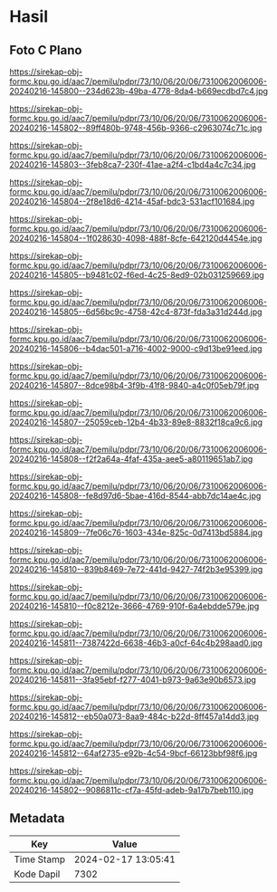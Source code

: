 # Hasil

## Foto C Plano

https://sirekap-obj-formc.kpu.go.id/aac7/pemilu/pdpr/73/10/06/20/06/7310062006006-20240216-145800--234d623b-49ba-4778-8da4-b669ecdbd7c4.jpg

https://sirekap-obj-formc.kpu.go.id/aac7/pemilu/pdpr/73/10/06/20/06/7310062006006-20240216-145802--89ff480b-9748-456b-9366-c2963074c71c.jpg

https://sirekap-obj-formc.kpu.go.id/aac7/pemilu/pdpr/73/10/06/20/06/7310062006006-20240216-145803--3feb8ca7-230f-41ae-a2f4-c1bd4a4c7c34.jpg

https://sirekap-obj-formc.kpu.go.id/aac7/pemilu/pdpr/73/10/06/20/06/7310062006006-20240216-145804--2f8e18d6-4214-45af-bdc3-531acf101684.jpg

https://sirekap-obj-formc.kpu.go.id/aac7/pemilu/pdpr/73/10/06/20/06/7310062006006-20240216-145804--1f028630-4098-488f-8cfe-642120d4454e.jpg

https://sirekap-obj-formc.kpu.go.id/aac7/pemilu/pdpr/73/10/06/20/06/7310062006006-20240216-145805--b9481c02-f6ed-4c25-8ed9-02b031259669.jpg

https://sirekap-obj-formc.kpu.go.id/aac7/pemilu/pdpr/73/10/06/20/06/7310062006006-20240216-145805--6d56bc9c-4758-42c4-873f-fda3a31d244d.jpg

https://sirekap-obj-formc.kpu.go.id/aac7/pemilu/pdpr/73/10/06/20/06/7310062006006-20240216-145806--b4dac501-a716-4002-9000-c9d13be91eed.jpg

https://sirekap-obj-formc.kpu.go.id/aac7/pemilu/pdpr/73/10/06/20/06/7310062006006-20240216-145807--8dce98b4-3f9b-41f8-9840-a4c0f05eb79f.jpg

https://sirekap-obj-formc.kpu.go.id/aac7/pemilu/pdpr/73/10/06/20/06/7310062006006-20240216-145807--25059ceb-12b4-4b33-89e8-8832f18ca9c6.jpg

https://sirekap-obj-formc.kpu.go.id/aac7/pemilu/pdpr/73/10/06/20/06/7310062006006-20240216-145808--f2f2a64a-4faf-435a-aee5-a80119651ab7.jpg

https://sirekap-obj-formc.kpu.go.id/aac7/pemilu/pdpr/73/10/06/20/06/7310062006006-20240216-145808--fe8d97d6-5bae-416d-8544-abb7dc14ae4c.jpg

https://sirekap-obj-formc.kpu.go.id/aac7/pemilu/pdpr/73/10/06/20/06/7310062006006-20240216-145809--7fe06c76-1603-434e-825c-0d7413bd5884.jpg

https://sirekap-obj-formc.kpu.go.id/aac7/pemilu/pdpr/73/10/06/20/06/7310062006006-20240216-145810--839b8469-7e72-441d-9427-74f2b3e95399.jpg

https://sirekap-obj-formc.kpu.go.id/aac7/pemilu/pdpr/73/10/06/20/06/7310062006006-20240216-145810--f0c8212e-3666-4769-910f-6a4ebdde579e.jpg

https://sirekap-obj-formc.kpu.go.id/aac7/pemilu/pdpr/73/10/06/20/06/7310062006006-20240216-145811--7387422d-6638-46b3-a0cf-64c4b298aad0.jpg

https://sirekap-obj-formc.kpu.go.id/aac7/pemilu/pdpr/73/10/06/20/06/7310062006006-20240216-145811--3fa95ebf-f277-4041-b973-9a63e90b6573.jpg

https://sirekap-obj-formc.kpu.go.id/aac7/pemilu/pdpr/73/10/06/20/06/7310062006006-20240216-145812--eb50a073-8aa9-484c-b22d-8ff457a14dd3.jpg

https://sirekap-obj-formc.kpu.go.id/aac7/pemilu/pdpr/73/10/06/20/06/7310062006006-20240216-145812--64af2735-e92b-4c54-9bcf-66123bbf98f6.jpg

https://sirekap-obj-formc.kpu.go.id/aac7/pemilu/pdpr/73/10/06/20/06/7310062006006-20240216-145802--9086811c-cf7a-45fd-adeb-9a17b7beb110.jpg


## Metadata

| Key        | Value               |
| ---------- | ------------------- |
| Time Stamp | 2024-02-17 13:05:41 |
| Kode Dapil | 7302                |



